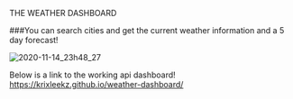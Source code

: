 THE WEATHER DASHBOARD

###You can search cities and get the current weather information and a 5 day forecast!

![2020-11-14_23h48_27](https://user-images.githubusercontent.com/68972514/99166396-eeb92c80-26d3-11eb-921e-3f34d0e9d51d.png)


Below is a link to the working api dashboard!
https://krixleekz.github.io/weather-dashboard/
